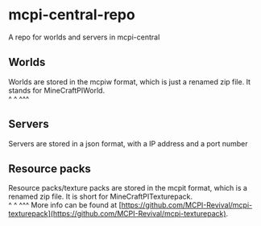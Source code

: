 # mcpi-central-repo
A repo for worlds and servers in mcpi-central

## Worlds
Worlds are stored in the mcpiw format, which is just a renamed zip file. It stands for MineCraftPIWorld.  
                                                                                       ^   ^    ^^^
## Servers
Servers are stored in a json format, with a IP address and a port number

## Resource packs
Resource packs/texture packs are stored in the mcpit format, which is a renamed zip file. It is short for MineCraftPITexturepack.  
                                                                                                          ^   ^    ^^^
More info can be found at [https://github.com/MCPI-Revival/mcpi-texturepack](https://github.com/MCPI-Revival/mcpi-texturepack).
